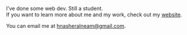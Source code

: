 I've done some web dev. Still a student.  
If you want to learn more about me and my work, check out my [website](https://hnasheralneam.github.io).  

You can email me at hnasheralneam@gmail.com.
